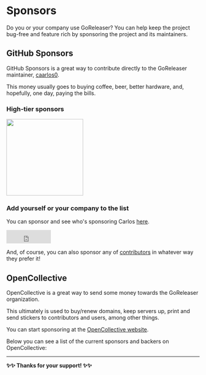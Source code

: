 # Sponsors

Do you or your company use GoReleaser?
You can help keep the project bug-free and feature rich by sponsoring the
project and its maintainers.

## GitHub Sponsors

GitHub Sponsors is a great way to contribute directly to the GoReleaser
maintainer, [caarlos0](https://github.com/caarlos0).

This money usually goes to buying coffee, beer, better hardware, and, hopefully,
one day, paying the bills.

### High-tier sponsors

<a href="https://smallstep.com" target="_blank"><img width="200" src="https://github.com/goreleaser/goreleaser/assets/245435/05ade839-6652-474a-af90-da3ea67dde24"></a>

### Add yourself or your company to the list

You can sponsor and see who's sponsoring Carlos [here](https://github.com/sponsors/caarlos0).

<iframe src="https://github.com/sponsors/caarlos0/button" title="Sponsor caarlos0" height="35" width="116" style="border: 0;"></iframe>

And, of course, you can also sponsor any of
[contributors](https://github.com/orgs/goreleaser/people) in whatever way they
prefer it!

## OpenCollective

OpenCollective is a great way to send some money towards the GoReleaser
organization.

This ultimately is used to buy/renew domains, keep servers up, print and send
stickers to contributors and users, among other things.

You can start sponsoring at the
[OpenCollective website](https://opencollective.com/goreleaser).

Below you can see a list of the current sponsors and backers on OpenCollective:

<script src="https://opencollective.com/goreleaser/banner.js"></script>

---

**✨✨ Thanks for your support! ✨✨**
